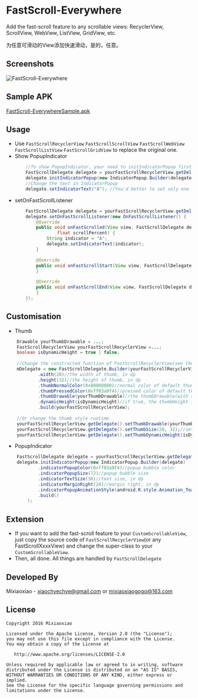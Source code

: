 FastScroll-Everywhere
===============

Add the fast-scroll feature to any scrollable views: RecyclerView, ScrollView, WebView, ListView, GridView, etc.

为任意可滑动的View添加快速滑动，是的，任意。

Screenshots 
-----

![FastScroll-Everywhere](https://raw.github.com/Mixiaoxiao/FastScroll-Everywhere/master/Screenshots/FastScroll-Everywhere.jpg) 


Sample APK
-----

[FastScroll-EverywhereSample.apk](https://raw.github.com/Mixiaoxiao/FastScroll-Everywhere/master/FastScroll-Everywhere.apk)


Usage 
-----

* Use `FastScrollRecyclerView` `FastScrollScrollView`  `FastScrollWebView`  `FastScrollListView` `FastScrollGridView`  to replace the original one.
* Show PopupIndicator
	```java
		//To show PopupIndicator, your need to initIndicatorPopup first. There is no PopupIndicator by default, to avoid wasting memory.
		FastScrollDelegate delegate = yourFastScrollRecyclerView.getDelegate();
		delegate.initIndicatorPopup(new IndicatorPopup.Builder(delegate));//create a default IndicatorPopup
		//Change the text in IndicatorPopup
		delegate.setIndicatorText("A"); //You'd better to set only one char or use small textSize.
	```
* setOnFastScrollListener
	```java
		FastScrollDelegate delegate = yourFastScrollRecyclerView.getDelegate();
		delegate.setOnFastScrollListener(new OnFastScrollListener() {
			@Override
			public void onFastScrolled(View view, FastScrollDelegate delegate, int touchDeltaY, int viewScrollDeltaY,
					float scrollPercent) {
				String indicator = "A";
				delegate.setIndicatorText(indicator);
			}

			@Override
			public void onFastScrollStart(View view, FastScrollDelegate delegate) {
			}

			@Override
			public void onFastScrollEnd(View view, FastScrollDelegate delegate) {
			}
		});
	```


Customisation
-----

* Thumb
```java
	Drawable yourThumbDrawable = ...;
	FastScrollRecyclerView yourFastScrollRecyclerView =...; 
	boolean isDynamicHeight = true | false;
	
	//Change the constructed function of FastScrollRecyclerView(see the source code)
	mDelegate = new FastScrollDelegate.Builder(yourFastScrollRecyclerView)
			.width(20)//the width of thumb, in dp
			.height(32)//the height of thumb, in dp
			.thumbNormalColor(0x80808080)//normal color of default thumbDrawable
			.thumbPressedColor(0xff03a9f4)//pressed color of default thumbDrawable
			.thumbDrawable(yourThumbDrawable)//the thumbDrawable(with state_pressed)
			.dynamicHeight(isDynamicHeight)//if true, the thumbHeight is computed by visisle-percent of view and min-height is thumbHeight you set.
			.build(yourFastScrollRecyclerView);
	
	//Or change the thumb style runtime
	yourFastScrollRecyclerView.getDelegate().setThumbDrawable(yourThumbDrawable);//set the thumbDrawable(with state_pressed)
	yourFastScrollRecyclerView.getDelegate().setThumbSize(20, 32);//set the thumb size, in dp
	yourFastScrollRecyclerView.getDelegate().setThumbDynamicHeight(isDynamicHeight);
```

* PopupIndicator
```java
	FastScrollDelegate delegate = yourFastScrollRecyclerView.getDelegate();
	delegate.initIndicatorPopup(new IndicatorPopup.Builder(delegate)
			.indicatorPopupColor(0xff03a9f4)//popup bubble color
			.indicatorPopupSize(72)//popup bubble size
			.indicatorTextSize(36)//text size, in dp
			.indicatorMarginRight(24)//margin right, in dp
			.indicatorPopupAnimationStyle(android.R.style.Animation_Toast)//animation style (parent is android:Animation, you should change windowEnter/ExitAnimation) 
			.build()
		);
```	

Extension
-----

* If you want to add the fast-scroll feature to your `CustomScrollableView`, just copy the source code of `FastScrollRecyclerView`(or any FastScrollXxxxView) and change the super-class to your `CustomScrollableView`.
* Then, all done. All things are handled by `FastScrollDelegate`


Developed By
------------

Mixiaoxiao - <xiaochyechye@gmail.com> or <mixiaoxiaogogo@163.com>



License
-----------

    Copyright 2016 Mixiaoxiao

    Licensed under the Apache License, Version 2.0 (the "License");
    you may not use this file except in compliance with the License.
    You may obtain a copy of the License at

       http://www.apache.org/licenses/LICENSE-2.0

    Unless required by applicable law or agreed to in writing, software
    distributed under the License is distributed on an "AS IS" BASIS,
    WITHOUT WARRANTIES OR CONDITIONS OF ANY KIND, either express or implied.
    See the License for the specific language governing permissions and
    limitations under the License.
